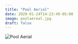 ```yaml
---
title: "Pool Aerial"
date: 2020-01-24T14:23:49-05:00
image: poolaereal.jpg
draft: false
---
```


![Pool Aerial](/images/poolaereal.jpg)
